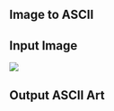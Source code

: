 ## Image to ASCII
## Input Image
![](https://www.haydnsymons.com/wp-content/uploads/2019/01/girl-with-a-pearl-earring.jpg)
## Output ASCII Art

